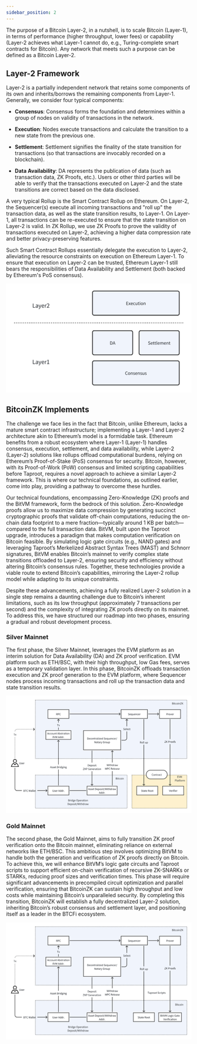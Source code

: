 ```yaml
---
sidebar_position: 2
---
```



The purpose of a Bitcoin Layer-2, in a nutshell, is to scale Bitcoin (Layer-1), in terms of performance (higher throughput, lower fees) or capability (Layer-2 achieves what Layer-1 cannot do, e.g., Turing-complete smart contracts for Bitcoin). Any network that meets such a purpose can be defined as a Bitcoin Layer-2.

## Layer-2 Framework

Layer-2 is a partially independent network that retains some components of its own and inherits/borrows the remaining components from Layer-1. Generally, we consider four typical components:

* **Consensus**: Consensus forms the foundation and determines within a group of nodes on validity of transactions in the network.

* **Execution**: Nodes execute transactions and calculate the transition to a new state from the previous one.

* **Settlement**: Settlement signifies the finality of the state transition for transactions (so that transactions are invocably recorded on a blockchain).

* **Data Availability**: DA represents the publication of data (such as transaction data, ZK Proofs, etc.). Users or other third parties will be able to verify that the transactions executed on Layer-2 and the state transitions are correct based on the data disclosed.

A very typical Rollup is the Smart Contract Rollup on Ethereum. On Layer-2, the Sequencer(s) execute all incoming transactions and "roll up" the transaction data, as well as the state transition results, to Layer-1. On Layer-1, all transactions can be re-executed to ensure that the state transition on Layer-2 is valid. In ZK Rollup, we use ZK Proofs to prove the validity of transactions executed on Layer-2, achieving a higher data compression rate and better privacy-preserving features.

Such Smart Contract Rollups essentially delegate the execution to Layer-2, alleviating the resource constraints on execution on Ethereum Layer-1. To ensure that execution on Layer-2 can be trusted, Ethereum Layer-1 still bears the responsibilities of Data Availability and Settlement (both backed by Ethereum's PoS consensus).

![](/img/diagram.png)

## BitcoinZK Implements

The challenge we face lies in the fact that Bitcoin, unlike Ethereum, lacks a mature smart contract infrastructure; implementing a Layer-1 and Layer-2 architecture akin to Ethereum’s model is a formidable task. Ethereum benefits from a robust ecosystem where Layer-1 (Layer-1) handles consensus, execution, settlement, and data availability, while Layer-2 (Layer-2) solutions like rollups offload computational burdens, relying on Ethereum’s Proof-of-Stake (PoS) consensus for security. Bitcoin, however, with its Proof-of-Work (PoW) consensus and limited scripting capabilities before Taproot, requires a novel approach to achieve a similar Layer-2 framework. This is where our technical foundations, as outlined earlier, come into play, providing a pathway to overcome these hurdles.

Our technical foundations, encompassing Zero-Knowledge (ZK) proofs and the BitVM framework, form the bedrock of this solution. Zero-Knowledge proofs allow us to maximize data compression by generating succinct cryptographic proofs that validate off-chain computations, reducing the on-chain data footprint to a mere fraction—typically around 1 KB per batch—compared to the full transaction data. BitVM, built upon the Taproot upgrade, introduces a paradigm that makes computation verification on Bitcoin feasible. By simulating logic gate circuits (e.g., NAND gates) and leveraging Taproot’s Merkelized Abstract Syntax Trees (MAST) and Schnorr signatures, BitVM enables Bitcoin’s mainnet to verify complex state transitions offloaded to Layer-2, ensuring security and efficiency without altering Bitcoin’s consensus rules. Together, these technologies provide a viable route to extend Bitcoin’s capabilities, mirroring the Layer-2 rollup model while adapting to its unique constraints.

Despite these advancements, achieving a fully realized Layer-2 solution in a single step remains a daunting challenge due to Bitcoin’s inherent limitations, such as its low throughput (approximately 7 transactions per second) and the complexity of integrating ZK proofs directly on its mainnet. To address this, we have structured our roadmap into two phases, ensuring a gradual and robust development process.&#x20;

### Silver Mainnet

The first phase, the Silver Mainnet, leverages the EVM platform as an interim solution for Data Availability (DA) and ZK proof verification. EVM platform such as ETH/BSC, with their high throughput, low Gas fees, serves as a temporary validation layer. In this phase, BitcoinZK offloads transaction execution and ZK proof generation to the EVM platform, where Sequencer nodes process incoming transactions and roll up the transaction data and state transition results.&#x20;

![](/img/diagram-1.png)

### Gold Mainnet

The second phase, the Gold Mainnet, aims to fully transition ZK proof verification onto the Bitcoin mainnet, eliminating reliance on external networks like ETH/BSC. This ambitious step involves optimizing BitVM to handle both the generation and verification of ZK proofs directly on Bitcoin. To achieve this, we will enhance BitVM’s logic gate circuits and Taproot scripts to support efficient on-chain verification of recursive ZK-SNARKs or STARKs, reducing proof sizes and verification times. This phase will require significant advancements in precompiled circuit optimization and parallel verification, ensuring that BitcoinZK can sustain high throughput and low costs while maintaining Bitcoin’s unparalleled security. By completing this transition, BitcoinZK will establish a fully decentralized Layer-2 solution, inheriting Bitcoin’s robust consensus and settlement layer, and positioning itself as a leader in the BTCFi ecosystem.

![](/img/diagram-2.png)
